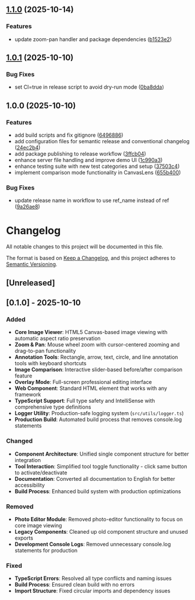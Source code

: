## [1.1.0](https://github.com/koniz-dev/canvaslens/compare/v1.0.1...v1.1.0) (2025-10-14)

### Features

* update zoom-pan handler and package dependencies ([b1523e2](https://github.com/koniz-dev/canvaslens/commit/b1523e251d5ad3dd30ec9cd2b84a8b85bb044c8a))

## [1.0.1](https://github.com/koniz-dev/canvaslens/compare/v1.0.0...v1.0.1) (2025-10-10)

### Bug Fixes

* set CI=true in release script to avoid dry-run mode ([0ba8dda](https://github.com/koniz-dev/canvaslens/commit/0ba8ddab4c0ddcc3b2615ce90b29ce432535b8c2))

## 1.0.0 (2025-10-10)

### Features

* add build scripts and fix gitignore ([6496886](https://github.com/koniz-dev/canvaslens/commit/6496886a583cb1a0e2a91450e4d192a5edb20112))
* add configuration files for semantic release and conventional changelog ([24ec2b4](https://github.com/koniz-dev/canvaslens/commit/24ec2b4b512b99483948b1c203c01ed9d48d792c))
* add package publishing to release workflow ([3ffcb04](https://github.com/koniz-dev/canvaslens/commit/3ffcb0400aabdb95a2909b191689366f7c4ea293))
* enhance server file handling and improve demo UI ([1c990a3](https://github.com/koniz-dev/canvaslens/commit/1c990a3dd907591baca6238e0e2927ad686e0738))
* enhance testing suite with new test categories and setup ([37503c4](https://github.com/koniz-dev/canvaslens/commit/37503c48f31deb590335838fd4705acd99ac8e24))
* implement comparison mode functionality in CanvasLens ([655b400](https://github.com/koniz-dev/canvaslens/commit/655b40064dc4c3d8519fe2eb561bcfb789bf17ae))

### Bug Fixes

* update release name in workflow to use ref_name instead of ref ([9a26ae8](https://github.com/koniz-dev/canvaslens/commit/9a26ae835a34517eff6fbcf511091e36dd643a6d))

# Changelog

All notable changes to this project will be documented in this file.

The format is based on [Keep a Changelog](https://keepachangelog.com/en/1.0.0/),
and this project adheres to [Semantic Versioning](https://semver.org/spec/v2.0.0.html).

## [Unreleased]

## [0.1.0] - 2025-10-10

### Added
- **Core Image Viewer**: HTML5 Canvas-based image viewing with automatic aspect ratio preservation
- **Zoom & Pan**: Mouse wheel zoom with cursor-centered zooming and drag-to-pan functionality
- **Annotation Tools**: Rectangle, arrow, text, circle, and line annotation tools with keyboard shortcuts
- **Image Comparison**: Interactive slider-based before/after comparison feature
- **Overlay Mode**: Full-screen professional editing interface
- **Web Component**: Standard HTML element that works with any framework
- **TypeScript Support**: Full type safety and IntelliSense with comprehensive type definitions
- **Logger Utility**: Production-safe logging system (`src/utils/logger.ts`)
- **Production Build**: Automated build process that removes console.log statements

### Changed
- **Component Architecture**: Unified single component structure for better integration
- **Tool Interaction**: Simplified tool toggle functionality - click same button to activate/deactivate
- **Documentation**: Converted all documentation to English for better accessibility
- **Build Process**: Enhanced build system with production optimizations

### Removed
- **Photo Editor Module**: Removed photo-editor functionality to focus on core image viewing
- **Legacy Components**: Cleaned up old component structure and unused exports
- **Development Console Logs**: Removed unnecessary console.log statements for production

### Fixed
- **TypeScript Errors**: Resolved all type conflicts and naming issues
- **Build Process**: Ensured clean build with no errors
- **Import Structure**: Fixed circular imports and dependency issues
